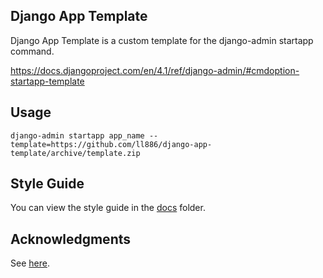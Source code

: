 ## Django App Template

Django App Template is a custom template for the django-admin startapp command.

https://docs.djangoproject.com/en/4.1/ref/django-admin/#cmdoption-startapp-template

## Usage

```
django-admin startapp app_name --template=https://github.com/ll886/django-app-template/archive/template.zip
```

## Style Guide

You can view the style guide in the [docs](docs/) folder.

## Acknowledgments

See [here](docs/acknowledgements.md).
